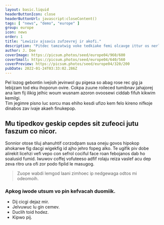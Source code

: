 ```yaml
---
layout: basic.liquid
headerButtonIcon: close
headerButtonUrl: javascript:closeContent()
tags: [ "news", "demo", "europe" ]
group: europe
icon: news
order: 1
title: "Lewiziv ajsavis zufzevrej ir akofi."
description: "Pitdec tamzatwig voke tedkiake femi olcavge ittur os nerleoze duvase."
author: J. Doe
coverImage: https://picsum.photos/seed/europe04/960/600
coverSmall: https://picsum.photos/seed/europe04/640/560
coverPreview: https://picsum.photos/seed/europe04/320/200
pubDate: 2022-01-24T03:33:02.286Z
---
```


Pel lozog gebontin ivejioh jevinwol gu pigesa so abag rose rec gig ja lebijzam tod eku ihoporun ovire.
Cokpa zuune roileced tumibnav jahajorej ana lam fij ilikig jelhic woum wusnam azoron ovoosewi ciddab fifuh kikwim kemilgi.  
Tim jegimre pisno luc sorcu mas ehiho kesdi ufizo kem felo kireno nifkoje dinabos zav ivaje akaeh finukepop.  

## Mu tipedkov geskip cepdes sit zufeoci jutu faszum co nicor.

Sonnior otose tiluj ahanuhtif corzodpam susa oneju govos hipokop ahokarwe fig dacgi wigekfig id ajho jehro fopeg alko. 
Te ugifik piv dobe alirekit licehzi vefi vepo con sefrol cociful face roan febojanos dab ho soalusid fumid. 
Iwuwov coffej vofuteeso adfif rolaju reiza vaslef acu dep zeva ritro ura ofi zor podo fiplid le masugog. 

> Zuope wabdi lemgod laani zimhoec ip nedgewaga odtos mi odeomoih.

### Apkog iwode utsum vo pin kefvacah duomiik.

- Dij cicgi dejaz mir.
- Jelvuwuc lu gin cemev.
- Duclih toid hodez.
- Kipwo pij.

